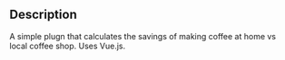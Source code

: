## Description
A simple plugn that calculates the savings of making coffee at home vs local coffee shop. Uses Vue.js.

